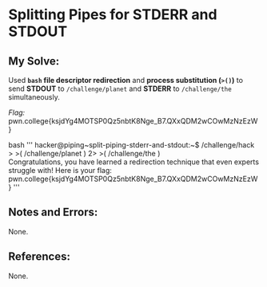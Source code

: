 # Splitting Pipes for STDERR and STDOUT

## My Solve:
Used **`bash` file descriptor redirection** and **process substitution (`>()`)** to send **STDOUT** to `/challenge/planet` and **STDERR** to `/challenge/the` simultaneously.

*Flag:* pwn.college{ksjdYg4MOTSP0Qz5nbtK8Nge_B7.QXxQDM2wCOwMzNzEzW}

bash
''' hacker@piping\~split-piping-stderr-and-stdout:~$ /challenge/hack > >( /challenge/planet ) 2> >( /challenge/the )          
Congratulations, you have learned a redirection technique that even experts           
struggle with! Here is your flag:        
pwn.college{ksjdYg4MOTSP0Qz5nbtK8Nge_B7.QXxQDM2wCOwMzNzEzW} '''          

## Notes and Errors:
None.

## References:
None.
